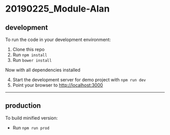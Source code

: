20190225_Module-Alan
==============================

development
-----------
To run the code in your development environment:

1. Clone this repo
2. Run `npm install`
3. Run `bower install`

Now with all dependencies installed

4. Start the development server for demo project with `npm run dev`
5. Point your browser to [http://localhost:3000](http://localhost:3000)

-----------------------------------------------

production
----------
To build minified version:

- Run `npm run prod`